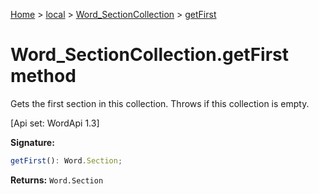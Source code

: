 [Home](./index) &gt; [local](local.md) &gt; [Word\_SectionCollection](local.word_sectioncollection.md) &gt; [getFirst](local.word_sectioncollection.getfirst.md)

# Word\_SectionCollection.getFirst method

Gets the first section in this collection. Throws if this collection is empty. 

 \[Api set: WordApi 1.3\]

**Signature:**
```javascript
getFirst(): Word.Section;
```
**Returns:** `Word.Section`

